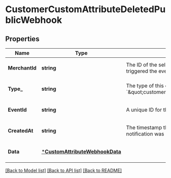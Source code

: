 # CustomerCustomAttributeDeletedPublicWebhook

## Properties

 Name           | Type                                                             | Description                                                                                              | Notes                        
----------------|------------------------------------------------------------------|----------------------------------------------------------------------------------------------------------|------------------------------
 **MerchantId** | **string**                                                       | The ID of the seller associated with the event that triggered the event notification.                    | [optional] [default to null] 
 **Type_**      | **string**                                                       | The type of this event. The value is &#x60;\&quot;customer.custom_attribute.public.deleted\&quot;&#x60;. | [optional] [default to null] 
 **EventId**    | **string**                                                       | A unique ID for the event notification.                                                                  | [optional] [default to null] 
 **CreatedAt**  | **string**                                                       | The timestamp that indicates when the event notification was created, in RFC 3339 format.                | [optional] [default to null] 
 **Data**       | [***CustomAttributeWebhookData**](CustomAttributeWebhookData.md) |                                                                                                          | [optional] [default to null] 

[[Back to Model list]](../README.md#documentation-for-models) [[Back to API list]](../README.md#documentation-for-api-endpoints) [[Back to README]](../README.md)

